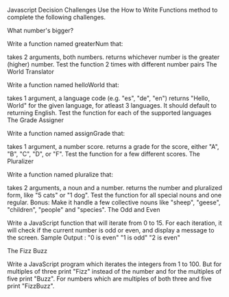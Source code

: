 Javascript Decision Challenges
Use the How to Write Functions method to complete the following challenges.

What number's bigger?

Write a function named greaterNum that:

takes 2 arguments, both numbers.
returns whichever number is the greater (higher) number.
Test the function 2 times with different number pairs
The World Translator

Write a function named helloWorld that:

takes 1 argument, a language code (e.g. "es", "de", "en")
returns "Hello, World" for the given language, for atleast 3 languages. It should default to returning English.
Test the function for each of the supported languages
The Grade Assigner

Write a function named assignGrade that:

takes 1 argument, a number score.
returns a grade for the score, either "A", "B", "C", "D", or "F".
Test the function for a few different scores.
The Pluralizer

Write a function named pluralize that:

takes 2 arguments, a noun and a number. returns the number and pluralized form, like "5 cats" or "1 dog".
Test the function for all special nouns and one regular.
Bonus: Make it handle a few collective nouns like "sheep", "geese", "children", "people" and "species".
The Odd and Even

Write a JavaScript function that will iterate from 0 to 15. For each iteration, it will check if the current number is odd or even, and display a message to the screen.
Sample Output :
"0 is even"
"1 is odd"
"2 is even"

The Fizz Buzz

Write a JavaScript program which iterates the integers from 1 to 100. But for multiples of three print "Fizz" instead of the number and for the multiples of five print "Buzz". For numbers which are multiples of both three and five print "FizzBuzz".
